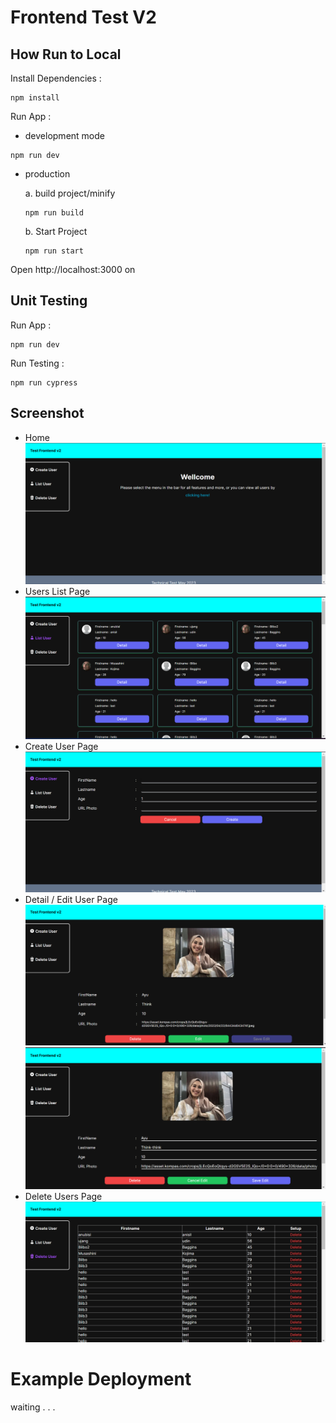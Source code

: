 # Frontend Test V2

## How Run to Local

Install Dependencies :

```
npm install
```

Run App :

- development mode

```
npm run dev
```

- production

  a. build project/minify

  ```
  npm run build
  ```

  b. Start Project

  ```
  npm run start
  ```

Open http://localhost:3000 on

## Unit Testing

Run App :

```
npm run dev
```

Run Testing :

```
npm run cypress
```

## Screenshot

- Home
  <img src='./src/assets/img/screenshot/home.png' />
- Users List Page
  <img src='./src/assets/img/screenshot/list.png' />
- Create User Page
  <img src='./src/assets/img/screenshot/create.png' />
- Detail / Edit User Page
  <img src='./src/assets/img/screenshot/detail.png' />
  <img src='./src/assets/img/screenshot/detail-edit.png' />
- Delete Users Page
  <img src='./src/assets/img/screenshot/delete.png' />

# Example Deployment

waiting . . .
